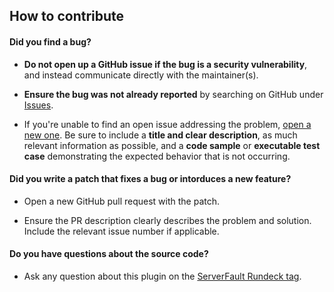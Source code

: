 ## How to contribute

#### **Did you find a bug?**

* **Do not open up a GitHub issue if the bug is a security vulnerability**,
  and instead communicate directly with the maintainer(s).

* **Ensure the bug was not already reported** by searching on GitHub under
  [Issues](https://github.com/kdebisschop/rundeck-rancher-node-plugin/issues).

* If you're unable to find an open issue addressing the problem,
  [open a new one](https://github.com/kdebisschop/rundeck-rancher-node-plugin/issues/new).
  Be sure to include a **title and clear description**, as much relevant information as possible, and a **code sample**
  or **executable test case** demonstrating the expected behavior that is not occurring.

#### **Did you write a patch that fixes a bug or intorduces a new feature?**

* Open a new GitHub pull request with the patch.

* Ensure the PR description clearly describes the problem and solution.
  Include the relevant issue number if applicable.

#### **Do you have questions about the source code?**

* Ask any question about this plugin on the
  [ServerFault Rundeck tag](https://serverfault.com/questions/tagged/rundeck).
